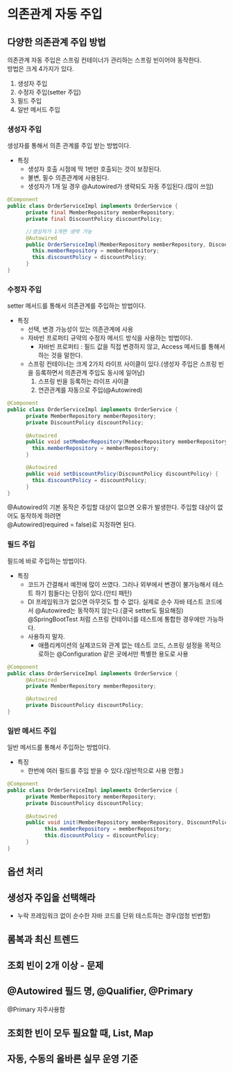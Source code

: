 # 의존관계 자동 주입
## 다양한 의존관계 주입 방법
의존관계 자동 주입은 스프링 컨테이너가 관리하는 스프링 빈이어야 동작한다.  
방법은 크게 4가지가 있다.
1. 생성자 주입
2. 수정자 주입(setter 주입)
3. 필드 주입
4. 일반 메서드 주입

### 생성자 주입
생성자를 통해서 의존 관계를 주입 받는 방법이다.
- 특징
  - 생성자 호출 시점에 딱 1번만 호출되는 것이 보장된다.
  - 불변, 필수 의존관계에 사용된다.
  - 생성자가 1개 일 경우 @Autowired가 생략되도 자동 주입된다.(많이 쓰임)
``` java
@Component
public class OrderServiceImpl implements OrderService {
      private final MemberRepository memberRepository;
      private final DiscountPolicy discountPolicy;

      //생성자가 1개면 생략 가능
      @Autowired
      public OrderServiceImpl(MemberRepository memberRepository, DiscountPolicy discountPolicy) {
        this.memberRepository = memberRepository;
        this.discountPolicy = discountPolicy; 
      }
}
```
### 수정자 주입
setter 메서드를 통해서 의존관계를 주입하는 방법이다.
- 특징
  - 선택, 변경 가능성이 있는 의존관계에 사용
  - 자바빈 프로퍼티 규약의 수정자 메서드 방식을 사용하는 방법이다.
    - 자바빈 프로퍼티 : 필드 값을 직접 변경하지 않고, Access 메서드를 통해서 하는 것을 말한다.
  - 스프링 컨테이너는 크게 2가지 라이프 사이클이 있다.(생성자 주입은 스프링 빈을 등록하면서 의존관계 주입도 동시에 일어남)
    1. 스프링 빈을 등록하는 라이프 사이클
    2. 연관관계를 자동으로 주입(@Autowired)
 
``` java
@Component
public class OrderServiceImpl implements OrderService {
      private MemberRepository memberRepository;
      private DiscountPolicy discountPolicy;
      
      @Autowired
      public void setMemberRepository(MemberRepository memberRepository) {
        this.memberRepository = memberRepository; 
      }

      @Autowired
      public void setDiscountPolicy(DiscountPolicy discountPolicy) {
        this.discountPolicy = discountPolicy; 
      }
}
```
@Autowired의 기본 동작은 주입할 대상이 없으면 오류가 발생한다. 주입할 대상이 없어도 동작하게 하려면  
@Autowired(required = false)로 지정하면 된다.



### 필드 주입
필드에 바로 주입하는 방법이다.
- 특징
  - 코드가 간결해서 예전에 많이 쓰였다. 그러나 외부에서 변경이 불가능해서 테스트 하기 힘들다는 단점이 있다.(안티 패턴)
  - DI 프레임워크가 없으면 아무것도 할 수 없다. 실제로 순수 자바 테스트 코드에서 @Autowired는 동작하지 않는다.(결국 setter도 필요해짐)  
  @SpringBootTest 처럼 스프링 컨테이너를 테스트에 통합한 경우에만 가능하다.
  - 사용하지 말자.
    - 애플리케이션의 실제코드와 관계 없는 테스트 코드, 스프링 설정을 목적으로하는 @Configuration 같은 곳에서만 특별한 용도로 사용
``` java
@Component
public class OrderServiceImpl implements OrderService {
      @Autowired
      private MemberRepository memberRepository;

      @Autowired
      private DiscountPolicy discountPolicy;
}
```
### 일반 메서드 주입
일반 메서드를 통해서 주입하는 방법이다.
- 특징
  - 한번에 여러 필드를 주입 받을 수 있다.(일반적으로 사용 안함.)
``` java
@Component
public class OrderServiceImpl implements OrderService {
      private MemberRepository memberRepository;
      private DiscountPolicy discountPolicy;
      
      @Autowired
      public void init(MemberRepository memberRepository, DiscountPolicy discountPolicy) {
            this.memberRepository = memberRepository;
            this.discountPolicy = discountPolicy; 
      }
}
```

## 옵션 처리

## 생성자 주입을 선택해라
- 누락 프레임워크 없이 순수한 자바 코드를 단위 테스트하는 경우(엄청 빈번함)

## 롬복과 최신 트렌드
## 조회 빈이 2개 이상 - 문제
## @Autowired 필드 명, @Qualifier, @Primary
@Primary 자주사용함

## 조회한 빈이 모두 필요할 때, List, Map
## 자동, 수동의 올바른 실무 운영 기준
